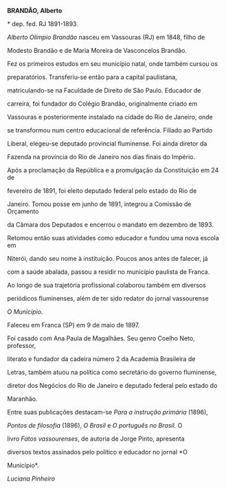 **BRANDÃO, Alberto**



\* dep. fed. RJ 1891-1893.



*Alberto Olímpio Brandão* nasceu em Vassouras (RJ) em 1848, filho de

Modesto Brandão e de Maria Moreira de Vasconcelos Brandão.



Fez os primeiros estudos em seu município natal, onde também cursou os

preparatórios. Transferiu-se então para a capital paulistana,

matriculando-se na Faculdade de Direito de São Paulo. Educador de

carreira, foi fundador do Colégio Brandão, originalmente criado em

Vassouras e posteriormente instalado na cidade do Rio de Janeiro, onde

se transformou num centro educacional de referência. Filiado ao Partido

Liberal, elegeu-se deputado provincial fluminense. Foi ainda diretor da

Fazenda na província do Rio de Janeiro nos dias finais do Império.



Após a proclamação da República e a promulgação da Constituição em 24 de

fevereiro de 1891, foi eleito deputado federal pelo estado do Rio de

Janeiro. Tomou posse em junho de 1891, integrou a Comissão de Orçamento

da Câmara dos Deputados e encerrou o mandato em dezembro de 1893.

Retomou então suas atividades como educador e fundou uma nova escola em

Niterói, dando seu nome à instituição. Poucos anos antes de falecer, já

com a saúde abalada, passou a residir no município paulista de Franca.



Ao longo de sua trajetória profissional colaborou também em diversos

periódicos fluminenses, além de ter sido redator do jornal vassourense

*O Município*.



Faleceu em Franca (SP) em 9 de maio de 1897.



Foi casado com Ana Paula de Magalhães. Seu genro Coelho Neto, professor,

literato e fundador da cadeira número 2 da Academia Brasileira de

Letras, também atuou na política como secretário do governo fluminense,

diretor dos Negócios do Rio de Janeiro e deputado federal pelo estado do

Maranhão.



Entre suas publicações destacam-se *Para a instrução primária* (1896),

*Pontos de filosofia* (1896), *O Brasil* e *O português no Brasil.* O

livro *Fatos vassourenses*, de autoria de Jorge Pinto, apresenta

diversos textos assinados pelo político e educador no jornal *O

Município*.



*Luciana Pinheiro*



